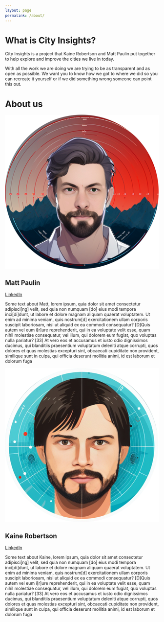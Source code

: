 ```yaml
---
layout: page
permalink: /about/
---
```

# What is City Insights?
City Insights is a project that Kaine Robertson and Matt Paulin put together to help explore and improve the cities we live in today.

With all the work we are doing we are trying to be as transparent and as open as possible. We want you to know how we got to where we did so you can recreate it yourself or if we did something wrong someone can point this out.


# About us
<div class="facecontainer">
  <div class="facecard">
    <img src="/assets/images/MattCircle.png" alt="Matt Paulin">
    <h2>Matt Paulin</h2>
    <a href="https://www.linkedin.com/in/mattpaulin">LinkedIn</a>
    <p>
    Some text about Matt, lorem ipsum, quia dolor sit amet consectetur adipisci[ng] velit, sed quia non numquam [do] eius modi tempora inci[di]dunt, ut labore et dolore magnam aliquam quaerat voluptatem. Ut enim ad minima veniam, quis nostrum[d] exercitationem ullam corporis suscipit laboriosam, nisi ut aliquid ex ea commodi consequatur? [D]Quis autem vel eum i[r]ure reprehenderit, qui in ea voluptate velit esse, quam nihil molestiae consequatur, vel illum, qui dolorem eum fugiat, quo voluptas nulla pariatur? [33] At vero eos et accusamus et iusto odio dignissimos ducimus, qui blanditiis praesentium voluptatum deleniti atque corrupti, quos dolores et quas molestias excepturi sint, obcaecati cupiditate non provident, similique sunt in culpa, qui officia deserunt mollitia animi, id est laborum et dolorum fuga
    </p>
  </div>

  <div class="facecard">
    <img src="/assets/images/KaineCircle.png" alt="Kain Robertson">
    <h2>Kaine Robertson</h2>
    <a href="https://www.linkedin.com/in/kainerobertson">LinkedIn</a>
    <p>
    Some text about Kaine, lorem ipsum, quia dolor sit amet consectetur adipisci[ng] velit, sed quia non numquam [do] eius modi tempora inci[di]dunt, ut labore et dolore magnam aliquam quaerat voluptatem. Ut enim ad minima veniam, quis nostrum[d] exercitationem ullam corporis suscipit laboriosam, nisi ut aliquid ex ea commodi consequatur? [D]Quis autem vel eum i[r]ure reprehenderit, qui in ea voluptate velit esse, quam nihil molestiae consequatur, vel illum, qui dolorem eum fugiat, quo voluptas nulla pariatur? [33] At vero eos et accusamus et iusto odio dignissimos ducimus, qui blanditiis praesentium voluptatum deleniti atque corrupti, quos dolores et quas molestias excepturi sint, obcaecati cupiditate non provident, similique sunt in culpa, qui officia deserunt mollitia animi, id est laborum et dolorum fuga
    </p>
  </div>
</div>
<div>

</div>
